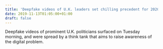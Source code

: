 ```yaml
---
title: 'Deepfake videos of U.K. leaders set chilling precedent for 2020 U.S. election'
date: 2019-11-13T01:05:00+01:00
draft: false
---
```


Deepfake videos of prominent U.K. politicians surfaced on Tuesday morning, and were spread by a think tank that aims to raise awareness of the digital problem.
